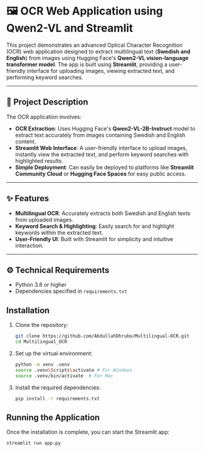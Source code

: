 # 🖼️ OCR Web Application using Qwen2-VL and Streamlit

This project demonstrates an advanced Optical Character Recognition (OCR) web application designed to extract multilingual text (**Swedish and English**) from images using Hugging Face's **Qwen2-VL vision-language transformer model**. The app is built using **Streamlit**, providing a user-friendly interface for uploading images, viewing extracted text, and performing keyword searches.

---

## 📌 Project Description

The OCR application involves:

- **OCR Extraction**: Uses Hugging Face's **Qwen2-VL-2B-Instruct** model to extract text accurately from images containing Swedish and English content.
- **Streamlit Web Interface**: A user-friendly interface to upload images, instantly view the extracted text, and perform keyword searches with highlighted results.
- **Simple Deployment**: Can easily be deployed to platforms like **Streamlit Community Cloud** or **Hugging Face Spaces** for easy public access.

---

## ✨ Features

- **Multilingual OCR**: Accurately extracts both Swedish and English texts from uploaded images.
- **Keyword Search & Highlighting**: Easily search for and highlight keywords within the extracted text.
- **User-Friendly UI**: Built with Streamlit for simplicity and intuitive interaction.

---

## ⚙️ Technical Requirements

- Python 3.8 or higher
- Dependencies specified in `requirements.txt`

## Installation

1. Clone the repository:

    ```bash
    git clone https://github.com/AbdullahDhrubo/Multilingual-OCR.git
    cd Multilingual_OCR
    ```

2. Set up the virtual environment:

    ```bash
    python -m venv .venv
    source .venv\Scripts\activate # For Windows
    source .venv/bin/activate  # For Mac
    ```

3. Install the required dependencies:

    ```bash
    pip install -r requirements.txt
    ```

## Running the Application

Once the installation is complete, you can start the Streamlit app:

```bash
streamlit run app.py
```
